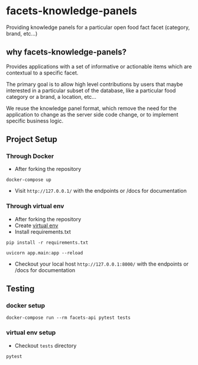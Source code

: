 # facets-knowledge-panels
Providing knowledge panels for a particular open food fact facet (category, brand, etc...)

## why facets-knowledge-panels?

Provides applications with a set of informative or actionable items which are contextual to a specific facet.

The primary goal is to allow high level contributions by users that maybe interested in a particular subset of the database, like a particular food category or a brand, a location, etc...

We reuse the knowledge panel format, which remove the need for the application to change as the server side code change, or to implement specific business logic.


## Project Setup

### Through Docker

- After forking the repository
```
docker-compose up
```
- Visit `http://127.0.0.1/` with the endpoints or /docs for documentation

### Through virtual env

- After forking the repository
- Create [virtual env](https://docs.python.org/3/library/venv.html)
- Install requirements.txt
```
pip install -r requirements.txt
```
```
uvicorn app.main:app --reload
```
- Checkout your local host `http://127.0.0.1:8000/` with the endpoints or /docs for documentation

## Testing

### docker setup
```
docker-compose run --rm facets-api pytest tests
```

### virtual env setup
- Checkout `tests` directory
```
pytest 
```

